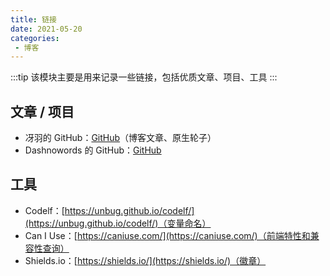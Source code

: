 ```yaml
---
title: 链接
date: 2021-05-20
categories:
 - 博客
---
```


<!-- more -->



:::tip
该模块主要是用来记录一些链接，包括优质文章、项目、工具
:::



## 文章 / 项目

- 冴羽的 GitHub：[GitHub](https://github.com/mqyqingfeng)（博客文章、原生轮子）
- Dashnowords 的 GitHub：[GitHub](https://github.com/dashnowords)



## 工具

- Codelf：[https://unbug.github.io/codelf/](https://unbug.github.io/codelf/)（变量命名）
- Can I Use：[https://caniuse.com/](https://caniuse.com/)（前端特性和兼容性查询）
- Shields.io：[https://shields.io/](https://shields.io/)（徽章）



